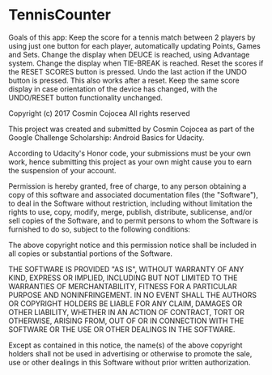 # TennisCounter

Goals of this app:
Keep the score for a tennis match between 2 players by using just one button for each player, automatically updating Points, Games and Sets.
Change the display when DEUCE is reached, using Advantage system.
Change the display when TIE-BREAK is reached.
Reset the scores if the RESET SCORES button is pressed.
Undo the last action if the UNDO button is pressed. This also works after a reset.
Keep the same score display in case orientation of the device has changed, with the UNDO/RESET button functionality unchanged.

Copyright (c) 2017 Cosmin Cojocea All rights reserved

This project was created and submitted by Cosmin Cojocea as part of the Google Challenge Scholarship: Android Basics for Udacity.

According to Udacity's Honor code, your submissions must be your own work, hence submitting this project as your own might cause you to earn the suspension of your account.

Permission is hereby granted, free of charge, to any person obtaining a copy of this software and associated documentation files (the "Software"), to deal in the Software without restriction, including without limitation the rights to use, copy, modify, merge, publish, distribute, sublicense, and/or sell copies of the Software, and to permit persons to whom the Software is furnished to do so, subject to the following conditions:

The above copyright notice and this permission notice shall be included in all copies or substantial portions of the Software.

THE SOFTWARE IS PROVIDED "AS IS", WITHOUT WARRANTY OF ANY KIND, EXPRESS OR IMPLIED, INCLUDING BUT NOT LIMITED TO THE WARRANTIES OF MERCHANTABILITY, FITNESS FOR A PARTICULAR PURPOSE AND NONINFRINGEMENT. IN NO EVENT SHALL THE AUTHORS OR COPYRIGHT HOLDERS BE LIABLE FOR ANY CLAIM, DAMAGES OR OTHER LIABILITY, WHETHER IN AN ACTION OF CONTRACT, TORT OR OTHERWISE, ARISING FROM, OUT OF OR IN CONNECTION WITH THE SOFTWARE OR THE USE OR OTHER DEALINGS IN THE
SOFTWARE.

Except as contained in this notice, the name(s) of the above copyright holders shall not be used in advertising or otherwise to promote the sale, use or other dealings in this Software without prior written authorization.

